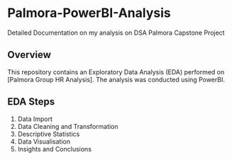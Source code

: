 # Palmora-PowerBI-Analysis
Detailed Documentation on my analysis on DSA Palmora Capstone Project
## Overview
This repository contains an Exploratory Data Analysis (EDA) performed on [Palmora Group HR Analysis]. The analysis was conducted using PowerBI.
## EDA Steps
1. Data Import
2. Data Cleaning and Transformation
3. Descriptive Statistics
4. Data Visualisation
5. Insights and Conclusions

